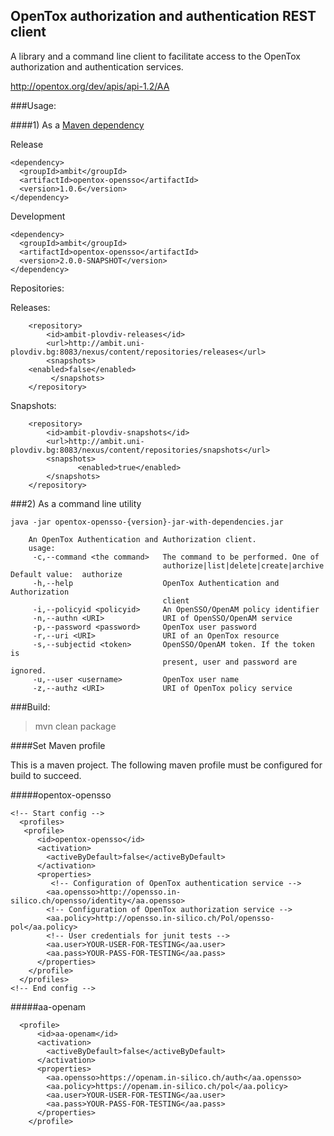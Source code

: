 ## OpenTox authorization and authentication REST client

A library and a command line client to facilitate access to the OpenTox authorization and authentication services.

http://opentox.org/dev/apis/api-1.2/AA

###Usage:

####1) As a [Maven dependency](http://ambit.uni-plovdiv.bg:8083/nexus/index.html#nexus-search;gav~ambit~opentox-opensso~~~)

Release 

```
<dependency>
  <groupId>ambit</groupId>
  <artifactId>opentox-opensso</artifactId>
  <version>1.0.6</version>
</dependency>
```

Development

```
<dependency>
  <groupId>ambit</groupId>
  <artifactId>opentox-opensso</artifactId>
  <version>2.0.0-SNAPSHOT</version>
</dependency>
```

Repositories:

Releases:
````
    <repository>
        <id>ambit-plovdiv-releases</id>
        <url>http://ambit.uni-plovdiv.bg:8083/nexus/content/repositories/releases</url>
        <snapshots>
  	<enabled>false</enabled>
         </snapshots>
    </repository>
````

Snapshots:
````
    <repository>
        <id>ambit-plovdiv-snapshots</id>
        <url>http://ambit.uni-plovdiv.bg:8083/nexus/content/repositories/snapshots</url>
        <snapshots>
               <enabled>true</enabled>
        </snapshots>
    </repository>
````

###2) As a command line utility

````
java -jar opentox-opensso-{version}-jar-with-dependencies.jar

	An OpenTox Authentication and Authorization client.
	usage: 
	 -c,--command <the command>   The command to be performed. One of
	                              authorize|list|delete|create|archive Default value:  authorize
	 -h,--help                    OpenTox Authentication and Authorization
	                              client
	 -i,--policyid <policyid>     An OpenSSO/OpenAM policy identifier
	 -n,--authn <URI>             URI of OpenSSO/OpenAM service 
	 -p,--password <password>     OpenTox user password
	 -r,--uri <URI>               URI of an OpenTox resource
	 -s,--subjectid <token>       OpenSSO/OpenAM token. If the token is
	                              present, user and password are ignored.
	 -u,--user <username>         OpenTox user name
	 -z,--authz <URI>             URI of OpenTox policy service 
````

###Build:

>mvn clean package

####Set Maven profile

This is a maven project. The following maven profile must be configured for build to succeed.

#####opentox-opensso
````
<!-- Start config -->
  <profiles>
   <profile>
      <id>opentox-opensso</id>
      <activation>
        <activeByDefault>false</activeByDefault>
      </activation>
      <properties>
         <!-- Configuration of OpenTox authentication service -->
	    <aa.opensso>http://opensso.in-silico.ch/opensso/identity</aa.opensso>
		<!-- Configuration of OpenTox authorization service -->
        <aa.policy>http://opensso.in-silico.ch/Pol/opensso-pol</aa.policy>
		<!-- User credentials for junit tests -->
        <aa.user>YOUR-USER-FOR-TESTING</aa.user>
        <aa.pass>YOUR-PASS-FOR-TESTING</aa.pass>
      </properties>
    </profile>
  </profiles>
<!-- End config -->
````

#####aa-openam

````
  <profile>
      <id>aa-openam</id>
      <activation>
        <activeByDefault>false</activeByDefault>
      </activation>
      <properties>
        <aa.opensso>https://openam.in-silico.ch/auth</aa.opensso>
        <aa.policy>https://openam.in-silico.ch/pol</aa.policy>
        <aa.user>YOUR-USER-FOR-TESTING</aa.user>
        <aa.pass>YOUR-PASS-FOR-TESTING</aa.pass>
      </properties>
    </profile>
````

